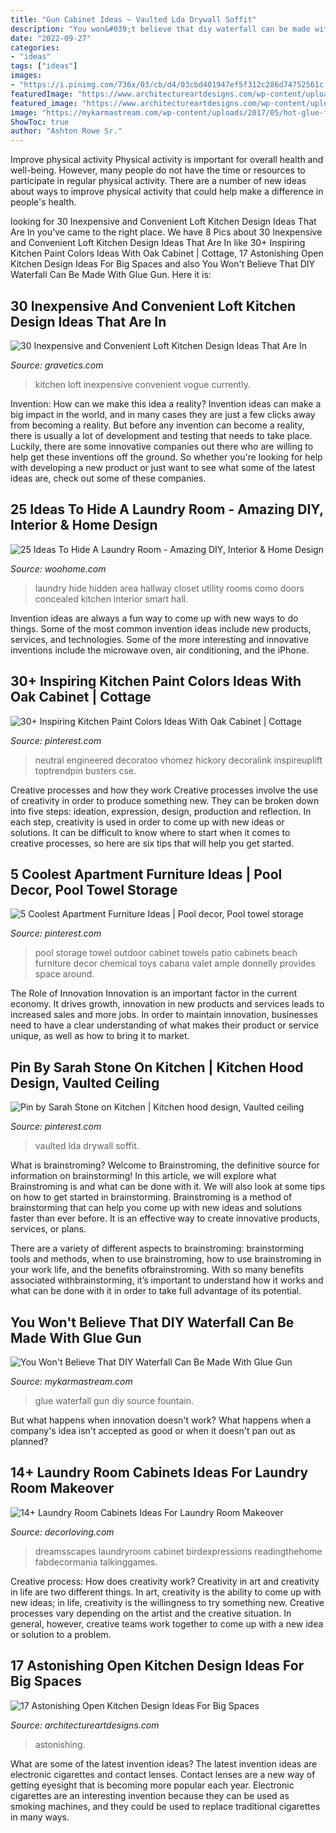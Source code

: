 ```yaml
---
title: "Gun Cabinet Ideas ~ Vaulted Lda Drywall Soffit"
description: "You won&#039;t believe that diy waterfall can be made with glue gun"
date: "2022-09-27"
categories:
- "ideas"
tags: ["ideas"]
images:
- "https://i.pinimg.com/736x/03/cb/d4/03cbd401947ef5f312c286d74752561c.jpg"
featuredImage: "https://www.architectureartdesigns.com/wp-content/uploads/2015/09/199.jpg"
featured_image: "https://www.architectureartdesigns.com/wp-content/uploads/2015/09/199.jpg"
image: "https://mykarmastream.com/wp-content/uploads/2017/05/hot-glue-fountain-2.jpg"
ShowToc: true
author: "Ashton Rowe Sr."
---
```



Improve physical activity
Physical activity is important for overall health and well-being. However, many people do not have the time or resources to participate in regular physical activity. There are a number of new ideas about ways to improve physical activity that could help make a difference in people's health.

	

		
looking for 30 Inexpensive and Convenient Loft Kitchen Design Ideas That Are In you've came to the right place. We have 8 Pics about 30 Inexpensive and Convenient Loft Kitchen Design Ideas That Are In like 30+ Inspiring Kitchen Paint Colors Ideas With Oak Cabinet | Cottage, 17 Astonishing Open Kitchen Design Ideas For Big Spaces and also You Won&#039;t Believe That DIY Waterfall Can Be Made With Glue Gun. Here it is:
		
    
## 30 Inexpensive And Convenient Loft Kitchen Design Ideas That Are In

<img loading=lazy src="https://www.gravetics.com/wp-content/uploads/2017/09/Loft-Style-Kitchen-Design-Ideas.jpg" onerror="this.onerror=null;this.src='https://tse1.mm.bing.net/th?id=OIP.FhxSOSH1xDUufl0Tzd4YhQHaJ3&amp;pid=15.1';" alt="30 Inexpensive and Convenient Loft Kitchen Design Ideas That Are In">

_Source: gravetics.com_

>kitchen loft inexpensive convenient vogue currently. 

	

Invention: How can we make this idea a reality?
Invention ideas can make a big impact in the world, and in many cases they are just a few clicks away from becoming a reality. 
But before any invention can become a reality, there is usually a lot of development and testing that needs to take place. 
Luckily, there are some innovative companies out there who are willing to help get these inventions off the ground. 
 So whether you're looking for help with developing a new product or just want to see what some of the latest ideas are, check out some of these companies.

    
## 25 Ideas To Hide A Laundry Room - Amazing DIY, Interior &amp; Home Design

<img loading=lazy src="http://www.woohome.com/wp-content/uploads/2013/08/Ideas-To-Hide-A-Laundry-Room-11.jpg" onerror="this.onerror=null;this.src='https://tse2.mm.bing.net/th?id=OIP.312cyrJWUOC0aMe1wS2iqwHaLJ&amp;pid=15.1';" alt="25 Ideas To Hide A Laundry Room - Amazing DIY, Interior &amp; Home Design">

_Source: woohome.com_

>laundry hide hidden area hallway closet utility rooms como doors concealed kitchen interior smart hall. 

	

Invention ideas are always a fun way to come up with new ways to do things. Some of the most common invention ideas include new products, services, and technologies. Some of the more interesting and innovative inventions include the microwave oven, air conditioning, and the iPhone.

    
## 30+ Inspiring Kitchen Paint Colors Ideas With Oak Cabinet | Cottage

<img loading=lazy src="https://i.pinimg.com/736x/c4/c8/9d/c4c89d8e732997612d5c4cafb9f380c1.jpg" onerror="this.onerror=null;this.src='https://tse4.mm.bing.net/th?id=OIP.Jn5o3NpgoW4Ntp8kp789TQHaJ3&amp;pid=15.1';" alt="30+ Inspiring Kitchen Paint Colors Ideas With Oak Cabinet | Cottage">

_Source: pinterest.com_

>neutral engineered decoratoo vhomez hickory decoralink inspireuplift toptrendpin busters cse. 

	

Creative processes and how they work
Creative processes involve the use of creativity in order to produce something new. They can be broken down into five steps: ideation, expression, design, production and reflection. In each step, creativity is used in order to come up with new ideas or solutions. It can be difficult to know where to start when it comes to creative processes, so here are six tips that will help you get started.

    
## 5 Coolest Apartment Furniture Ideas | Pool Decor, Pool Towel Storage

<img loading=lazy src="https://i.pinimg.com/736x/03/cb/d4/03cbd401947ef5f312c286d74752561c.jpg" onerror="this.onerror=null;this.src='https://tse3.mm.bing.net/th?id=OIP.D5n1sMA7GO8pQcV4GckQtAHaKq&amp;pid=15.1';" alt="5 Coolest Apartment Furniture Ideas | Pool decor, Pool towel storage">

_Source: pinterest.com_

>pool storage towel outdoor cabinet towels patio cabinets beach furniture decor chemical toys cabana valet ample donnelly provides space around. 

	

The Role of Innovation
Innovation is an important factor in the current economy. It drives growth, innovation in new products and services leads to increased sales and more jobs. In order to maintain innovation, businesses need to have a clear understanding of what makes their product or service unique, as well as how to bring it to market.

    
## Pin By Sarah Stone On Kitchen | Kitchen Hood Design, Vaulted Ceiling

<img loading=lazy src="https://i.pinimg.com/736x/1b/d9/10/1bd91033443fd806b7daa6b62dcb8bf0.jpg" onerror="this.onerror=null;this.src='https://tse2.mm.bing.net/th?id=OIP.PBvlmYo42XJkl_xx5ARGawAAAA&amp;pid=15.1';" alt="Pin by Sarah Stone on Kitchen | Kitchen hood design, Vaulted ceiling">

_Source: pinterest.com_

>vaulted lda drywall soffit. 

	

What is brainstroming?
Welcome to Brainstroming, the definitive source for information on brainstorming! In this article, we will explore what Brainstroming is and what can be done with it. We will also look at some tips on how to get started in brainstorming.
Brainstroming is a method of brainstorming that can help you come up with new ideas and solutions faster than ever before. It is an effective way to create innovative products, services, or plans.

There are a variety of different aspects to brainstroming: brainstorming tools and methods, when to use brainstroming, how to use brainstroming in your work life, and the benefits ofbrainstroming. With so many benefits associated withbrainstorming, it’s important to understand how it works and what can be done with it in order to take full advantage of its potential.

    
## You Won&#039;t Believe That DIY Waterfall Can Be Made With Glue Gun

<img loading=lazy src="https://mykarmastream.com/wp-content/uploads/2017/05/hot-glue-fountain-2.jpg" onerror="this.onerror=null;this.src='https://tse4.mm.bing.net/th?id=OIP.pwqXBI9j7ohTlbjUToUcOwHaJ4&amp;pid=15.1';" alt="You Won&#039;t Believe That DIY Waterfall Can Be Made With Glue Gun">

_Source: mykarmastream.com_

>glue waterfall gun diy source fountain. 

	

But what happens when innovation doesn't work? What happens when a company's idea isn't accepted as good or when it doesn't pan out as planned?

    
## 14+ Laundry Room Cabinets Ideas For Laundry Room Makeover

<img loading=lazy src="https://decorloving.com/wp-content/uploads/2019/09/Laundry-Room-Cabinets-Ideas-11.jpg" onerror="this.onerror=null;this.src='https://tse1.mm.bing.net/th?id=OIP.xuWDBUm7YXPBvBe2uwlCsgHaLH&amp;pid=15.1';" alt="14+ Laundry Room Cabinets Ideas For Laundry Room Makeover">

_Source: decorloving.com_

>dreamsscapes laundryroom cabinet birdexpressions readingthehome fabdecormania talkinggames. 

	

Creative process: How does creativity work?
Creativity in art and creativity in life are two different things. In art, creativity is the ability to come up with new ideas; in life, creativity is the willingness to try something new. Creative processes vary depending on the artist and the creative situation. In general, however, creative teams work together to come up with a new idea or solution to a problem.

    
## 17 Astonishing Open Kitchen Design Ideas For Big Spaces

<img loading=lazy src="https://www.architectureartdesigns.com/wp-content/uploads/2015/09/199.jpg" onerror="this.onerror=null;this.src='https://tse4.mm.bing.net/th?id=OIP.2lSraOy0tVyb-odS1ymdgwHaFj&amp;pid=15.1';" alt="17 Astonishing Open Kitchen Design Ideas For Big Spaces">

_Source: architectureartdesigns.com_

>astonishing. 

	

What are some of the latest invention ideas?
The latest invention ideas are electronic cigarettes and contact lenses. Contact lenses are a new way of getting eyesight that is becoming more popular each year. Electronic cigarettes are an interesting invention because they can be used as smoking machines, and they could be used to replace traditional cigarettes in many ways.

